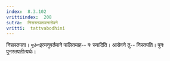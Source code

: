 ```yaml
---
index:  8.3.102
vrittiindex:  208
sutra:  निसस्तपतावनासेवने
vritti:  tattvabodhini 
---
```


निसस्तपता। `मूर्धन्य`इत्यनुवर्तमाने फलितमाह-- षः स्यादिति। आसेवने तु-- निस्तपति। पुनः पुनस्तपतीत्यर्थः।

